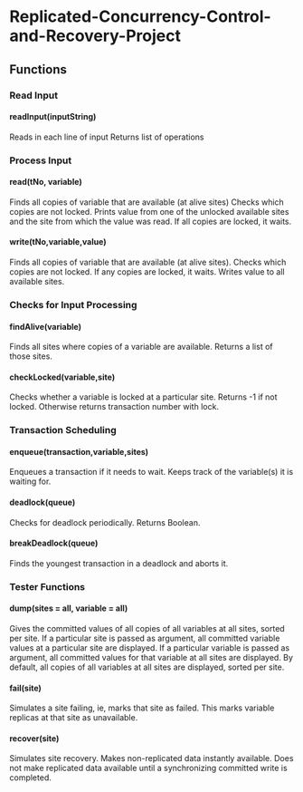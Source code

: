 # Replicated-Concurrency-Control-and-Recovery-Project

## Functions

### Read Input
#### readInput(inputString)
Reads in each line of input Returns list of operations
### Process Input
#### read(tNo, variable)
Finds all copies of variable that are available (at alive sites)
Checks which copies are not locked.
Prints value from one of the unlocked available sites and the site from which the value was read. If all copies are locked, it waits.
#### write(tNo,variable,value)
Finds all copies of variable that are available (at alive sites). Checks which copies are not locked.
If any copies are locked, it waits.
Writes value to all available sites.
### Checks for Input Processing
#### findAlive(variable)
Finds all sites where copies of a variable are available. Returns a list of those sites.
#### checkLocked(variable,site)
Checks whether a variable is locked at a particular site. Returns -1 if not locked. Otherwise returns transaction number with lock.
### Transaction Scheduling
#### enqueue(transaction,variable,sites)
Enqueues a transaction if it needs to wait. Keeps track of the variable(s) it is waiting for.
#### deadlock(queue)
Checks for deadlock periodically. Returns Boolean.
#### breakDeadlock(queue)
Finds the youngest transaction in a deadlock and aborts it.
### Tester Functions
#### dump(sites = all, variable = all)
Gives the committed values of all copies of all variables at all sites, sorted per site.
If a particular site is passed as argument, all committed variable values at a particular site are displayed.
If a particular variable is passed as argument, all committed values for that variable at all sites are displayed.
By default, all copies of all variables at all sites are displayed, sorted per site.
#### fail(site)
Simulates a site failing, ie, marks that site as failed. This marks variable replicas at that site as unavailable.
#### recover(site)
Simulates site recovery.
Makes non-replicated data instantly available.
Does not make replicated data available until a synchronizing committed write is completed.
